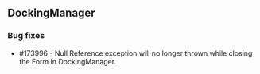 ## DockingManager

### Bug fixes

* \#173996 - Null Reference exception will no longer thrown while closing the Form in DockingManager. 